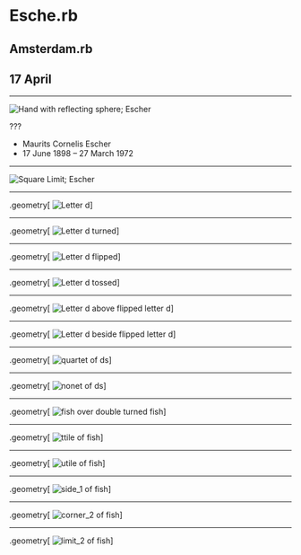 # Esche.rb
## Amsterdam.rb
## 17 April

---

![Hand with reflecting sphere; Escher](image/hand-with-reflecting-sphere.jpg)

???

* Maurits Cornelis Escher
* 17 June 1898 – 27 March 1972

---

![Square Limit; Escher](image/square-limit.jpg)

---

.geometry[
![Letter d](image/d.svg)]

---

.geometry[
![Letter d turned](image/d_turn.svg)]

---

.geometry[
![Letter d flipped](image/d_flip.svg)]

---

.geometry[
![Letter d tossed](image/d_toss.svg)]

---

.geometry[
![Letter d above flipped letter d](image/d_above.svg)]

---

.geometry[
![Letter d beside flipped letter d](image/d_beside.svg)]

---

.geometry[
![quartet of ds](image/d_quartet.svg)]

---

.geometry[
![nonet of ds](image/d_nonet.svg)]

---

.geometry[
![fish over double turned fish](image/fish_over.svg)]

---

.geometry[
![ttile of fish](image/fish_ttile.svg)]

---

.geometry[
![utile of fish](image/fish_utile.svg)]

---

.geometry[
![side_1 of fish](image/fish_side.svg)]

---

.geometry[
![corner_2 of fish](image/fish_corner.svg)]

---

.geometry[
![limit_2 of fish](image/fish_limit.svg)]
